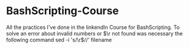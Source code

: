 # BashScripting-Course
 All the practices I've done in the linkendIn Course for BashScripting.
 To solve an error about invalid numbers or $\r not found was necessary the following command sed -i 's/\r$//' filename

